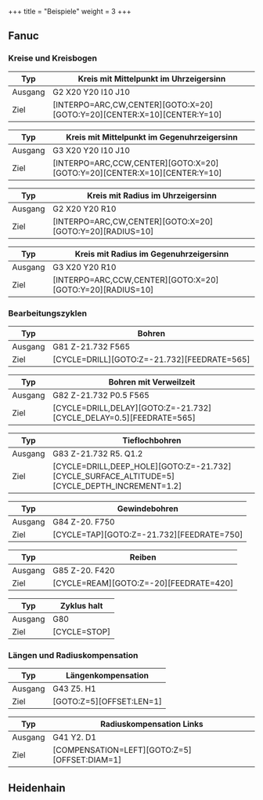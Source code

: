+++
title = "Beispiele"
weight = 3
+++


## Fanuc
### Kreise und Kreisbogen

<table id="myTable">
    <thead>
        <tr>
            <th class="column2">Typ</th>
            <th>Kreis mit Mittelpunkt im Uhrzeigersinn</th>
        </tr>
    </thead>
    <tbody>
        <tr>
            <td class="column2">Ausgang</td>
            <td>G2 X20 Y20 I10 J10</td>
        </tr>
        <tr>
            <td>Ziel</td>
            <td>[INTERPO=ARC,CW,CENTER][GOTO:X=20][GOTO:Y=20][CENTER:X=10][CENTER:Y=10]</td>
        </tr>
    </tbody>
</table>



<table id="myTable">
    <thead>
        <tr>
            <th class="column2">Typ</th>
            <th>Kreis mit Mittelpunkt im Gegenuhrzeigersinn</th>
        </tr>
    </thead>
    <tbody>
        <tr>
            <td class="column2">Ausgang</td>
            <td>G3 X20 Y20 I10 J10</td>
        </tr>
        <tr>
            <td>Ziel</td>
            <td>[INTERPO=ARC,CCW,CENTER][GOTO:X=20][GOTO:Y=20][CENTER:X=10][CENTER:Y=10]</td>
        </tr>
    </tbody>
</table>


<table id="myTable">
    <thead>
        <tr>
            <th class="column2">Typ</th>
            <th>Kreis mit Radius im Uhrzeigersinn</th>
        </tr>
    </thead>
    <tbody>
        <tr>
            <td class="column2">Ausgang</td>
            <td>G2 X20 Y20 R10</td>
        </tr>
        <tr>
            <td>Ziel</td>
            <td>[INTERPO=ARC,CW,CENTER][GOTO:X=20][GOTO:Y=20][RADIUS=10]</td>
        </tr>
    </tbody>
</table>


<table id="myTable">
    <thead>
        <tr>
            <th class="column2">Typ</th>
            <th>Kreis mit Radius im Gegenuhrzeigersinn</th>
        </tr>
    </thead>
    <tbody>
        <tr>
            <td>Ausgang</td>
            <td>G3 X20 Y20 R10</td>
        </tr>
        <tr>
            <td>Ziel</td>
            <td>[INTERPO=ARC,CCW,CENTER][GOTO:X=20][GOTO:Y=20][RADIUS=10]</td>
        </tr>
    </tbody>
</table>



### Bearbeitungszyklen

<table id="myTable">
    <thead>
        <tr>
            <th class="column2">Typ</th>
            <th>Bohren</th>
        </tr>
    </thead>
    <tbody>
        <tr>
            <td>Ausgang</td>
            <td>G81 Z-21.732 F565</td>
        </tr>
        <tr>
            <td>Ziel</td>
            <td>[CYCLE=DRILL][GOTO:Z=-21.732][FEEDRATE=565]</td>
        </tr>
    </tbody>
</table>



<table id="myTable">
    <thead>
        <tr>
            <th class="column2">Typ</th>
            <th>Bohren mit Verweilzeit</th>
        </tr>
    </thead>
    <tbody>
        <tr>
            <td>Ausgang</td>
            <td>G82 Z-21.732 P0.5 F565</td>
        </tr>
        <tr>
            <td>Ziel</td>
            <td>[CYCLE=DRILL,DELAY][GOTO:Z=-21.732][CYCLE_DELAY=0.5][FEEDRATE=565]</td>
        </tr>
    </tbody>
</table>



<table id="myTable">
    <thead>
        <tr>
            <th class="column2">Typ</th>
            <th>Tieflochbohren</th>
        </tr>
    </thead>
    <tbody>
        <tr>
            <td>Ausgang</td>
            <td>G83 Z-21.732 R5. Q1.2</td>
        </tr>
        <tr>
            <td>Ziel</td>
            <td>[CYCLE=DRILL,DEEP_HOLE][GOTO:Z=-21.732][CYCLE_SURFACE_ALTITUDE=5][CYCLE_DEPTH_INCREMENT=1.2]</td>
        </tr>
    </tbody>
</table>


<table id="myTable">
    <thead>
        <tr>
            <th class="column2">Typ</th>
            <th>Gewindebohren</th>
        </tr>
    </thead>
    <tbody>
        <tr>
            <td>Ausgang</td>
            <td>G84 Z-20. F750</td>
        </tr>
        <tr>
            <td>Ziel</td>
            <td>[CYCLE=TAP][GOTO:Z=-21.732][FEEDRATE=750]</td>
        </tr>
    </tbody>
</table>


<table id="myTable">
    <thead>
        <tr>
            <th class="column2">Typ</th>
            <th>Reiben</th>
        </tr>
    </thead>
    <tbody>
        <tr>
            <td>Ausgang</td>
            <td>G85 Z-20. F420</td>
        </tr>
        <tr>
            <td>Ziel</td>
            <td>[CYCLE=REAM][GOTO:Z=-20][FEEDRATE=420]</td>
        </tr>
    </tbody>
</table>


<table id="myTable">
    <thead>
        <tr>
            <th class="column2">Typ</th>
            <th>Zyklus halt</th>
        </tr>
    </thead>
    <tbody>
        <tr>
            <td>Ausgang</td>
            <td>G80</td>
        </tr>
        <tr>
            <td>Ziel</td>
            <td>[CYCLE=STOP]</td>
        </tr>
    </tbody>
</table>

### Längen und Radiuskompensation


<table id="myTable">
    <thead>
        <tr>
            <th class="column2">Typ</th>
            <th>Längenkompensation</th>
        </tr>
    </thead>
    <tbody>
        <tr>
            <td>Ausgang</td>
            <td>G43 Z5. H1</td>
        </tr>
        <tr>
            <td>Ziel</td>
            <td>[GOTO:Z=5][OFFSET:LEN=1]</td>
        </tr>
    </tbody>
</table>


<table id="myTable">
    <thead>
        <tr>
            <th class="column2">Typ</th>
            <th>Radiuskompensation Links</th>
        </tr>
    </thead>
    <tbody>
        <tr>
            <td>Ausgang</td>
            <td>G41 Y2. D1</td>
        </tr>
        <tr>
            <td>Ziel</td>
            <td>[COMPENSATION=LEFT][GOTO:Z=5][OFFSET:DIAM=1]</td>
        </tr>
    </tbody>
</table>

## Heidenhain
